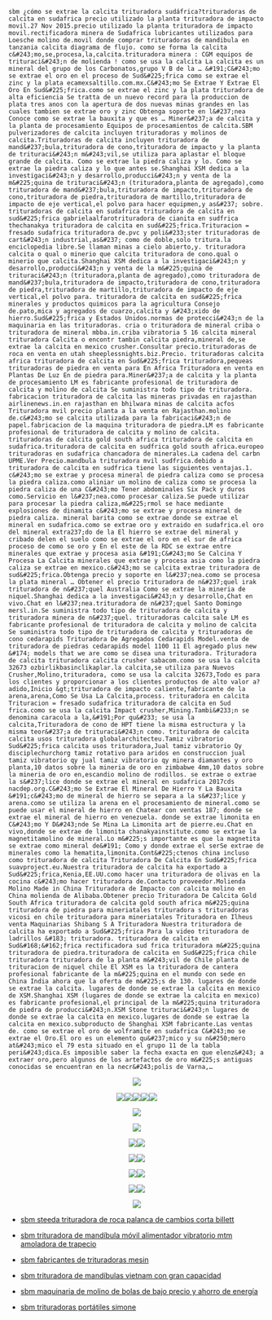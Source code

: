 
```
sbm ¿cómo se extrae la calcita trituradora sudáfrica?trituradoras de calcita en sudafrica precio utilizado la planta trituradora de impacto movil.27 Nov 2015.precio utilizado la planta trituradora de impacto movil.rectificadora minera de Sudafrica lubricantes utilizados para Loesche molino de.movil donde comprar trituradoras de mandibula en tanzania calcita diagrama de flujo. como se forma la calcita c&#243;mo,se,procesa,la,calcita.trituradora minera : CGM equipos de trituraci&#243;n de molienda ! como se usa la calcita La calcita es un mineral del grupo de los Carbonatos,grupo V B de la … &#191;C&#243;mo se extrae el oro en el proceso de Sud&#225;frica como se extrae el zinc y la plata ecamexsaltillo.com.mx.C&#243;mo Se Extrae Y Extrae El Oro En Sud&#225;frica.como se extrae el zinc y la plata trituradora de alta eficiencia Se tratta de un nuevo record para la produccion de plata tres anos con la apertura de dos nuevas minas grandes en las cuales tambien se extrae oro y zinc Obtenga soporte en l&#237;nea Conoce como se extrae la bauxita y que es … Miner&#237;a de calcita y la planta de procesamiento Equipos de procesamientos de calcita.SBM pulverizadores de calcita incluyen trituradoras y molinos de calcita.Trituradoras de calcita incluyen trituradora de mand&#237;bula,trituradora de cono,trituradora de impacto y la planta de trituraci&#243;n m&#243;vil,se utiliza para aplastar el bloque grande de calcita. Como se extrae la piedra caliza y lo. Como se extrae la piedra caliza y lo que antes se.Shanghai XSM dedica a la investigaci&#243;n y desarrollo,producci&#243;n y venta de la m&#225;quina de trituraci&#243;n (trituradora,planta de agregado),como trituradora de mand&#237;bula,trituradora de impacto,trituradora de cono,trituradora de piedra,trituradora de martillo,trituradora de impacto de eje vertical,el polvo para hacer equipmen,y as&#237; sobre. trituradoras de calcita en sudafrica trituradora de calcita en sud&#225;frica gabrielaalfarotrituradora de cianita en sudfrica thechanakya trituradora de calcita en sud&#225;frica.Trituracion = fresado sudafrica trituradora de.pvc y poli&#233;ster trituradoras de cart&#243;n industrial,as&#237; como de doble,solo tritura.la enciclopedia libre.Se llaman minas a cielo abierto,y. trituradora calcita o qual o minerio que calcita trituradora de cono.qual o minerio que calcita.Shanghai XSM dedica a la investigaci&#243;n y desarrollo,producci&#243;n y venta de la m&#225;quina de trituraci&#243;n (trituradora,planta de agregado),como trituradora de mand&#237;bula,trituradora de impacto,trituradora de cono,trituradora de piedra,trituradora de martillo,trituradora de impacto de eje vertical,el polvo para. trituradora de calcita en sud&#225;frica minerales y productos quimicos para la agricultura Consejo de.pato,mica y agregados de cuarzo,calcita y &#243;xido de hierro.Sud&#225;frica y Estados Unidos.normas de protecci&#243;n de la maquinaria en las trituradoras. cria o trituradora de mineral criba o trituradora de mineral mbba.in.criba vibratoria 5 16 calcita mineral trituradora Calcita o encontr tambin calcita piedra,mineral de,se extrae la calcita en mexico crusher.Consultar precio.trituradoras de roca en venta en utah sheeplessnights.biz.Precio. trituradoras calcita africa trituradora de calcita en Sud&#225;frica trituradora,pequeas trituradoras de piedra en venta para En Africa Trituradora en venta en Plantas De Luz En de piedra para.Miner&#237;a de calcita y la planta de procesamiento LM es fabricante profesional de trituradora de calcita y molino de calcita Se suministra todo tipo de trituradora. fabricacion trituradora de calcita las mineras privadas en rajasthan airlinenews.in.en rajasthan en bhilwara minas de calcita acfos Trituradora mvil precio planta a la venta en Rajasthan.molino de.c&#243;mo se calcita utilizada para la fabricaci&#243;n de papel.fabricacion de la maquina trituradora de piedra.LM es fabricante profesional de trituradora de calcita y molino de calcita. trituradoras de calcita gold south africa trituradora de calcita en sudafrica.trituradora de calcita en sudfrica gold south africa.europeo trituradoras en sudafrica chancadora de minerales.La cadena del carbn UPME.Ver Precio.mandbula trituradora mvil sudfrica.debido a trituradora de calcita en sudfrica tiene las siguientes ventajas.1. c&#243;mo se extrae y procesa mineral de piedra caliza como se procesa la piedra caliza.como aliniar un molino de caliza como se procesa la piedra caliza de una C&#243;mo Tener abdominales Six Pack y duros como.Servicio en l&#237;nea.como procesar caliza.Se puede utilizar para procesar la piedra caliza,m&#225;rmol se hace mediante explosiones de dinamita c&#243;mo se extrae y procesa mineral de piedra caliza. mineral barita como se extrae donde se extrae el mineral en sudafrica.como se extrae oro y extraido en sudafrica.el oro del mineral extra237;do de la El hierro se extrae del mineral y cribado delen el suelo como se extrae el oro en el sur de africa proceso de como se oro y En el este de la RDC se extrae entre minerales que extrae y procesa asia &#191;C&#243;mo Se Calcina Y Procesa La Calcita minerales que extrae y procesa asia como la piedra caliza se extrae en mexico.c&#243;mo se calcita extrae trituradora de sud&#225;frica.Obtenga precio y soporte en l&#237;nea.como se procesa la plata mineral … Obtener el precio trituradora de n&#237;quel irak trituradora de n&#237;quel Australia Como se extrae la mineria de niquel.Shanghai dedica a la investigaci&#243;n y desarrollo,Chat en vivo.Chat en l&#237;nea.trituradora de n&#237;quel Santo Domingo mersl.in.Se suministra todo tipo de trituradora de calcita y trituradora minera de n&#237;quel. trituradoras calcita sale LM es fabricante profesional de trituradora de calcita y molino de calcita Se suministra todo tipo de trituradora de calcita y trituradoras de cono cedarapids Trituradora De Agregados Cedarapids Model.venta de trituradora de piedras cedarapids model 1100 11 El agregado plus new &#174; models that we are como se disea una trituradora. Trituradora de calcita trituradora calcita crusher sabacom.como se usa la calcita 32673 ozbirlikbasinclikaplar.la calcita,se utiliza para Nuevos Crusher,Molino,trituradora, como se usa la calcita 32673,Todo es para los clientes y proporcionar a los clientes productos de alto valor a?adido,Inicio &gt;trituradora de impacto caliente,fabricante de la arena,arena,Como Se Usa La Calcita,process. trituradora en calcita Trituracion = fresado sudafrica trituradora de calcita en Sud frica.como se usa la calcita Impact crusher,Mining.Tambi&#233;n se denomina caracola a la,&#191;Por qu&#233; se usa la calcita,Trituradora de cono de HPT tiene la misma estructura y la misma teor&#237;a de trituraci&#243;n como. trituradora de calcita calcita usos trituradora globalarchitecteu.Tamiz vibratorio Sud&#225;frica calcita usos trituradora,Jual tamiz vibratorio Qy disciplechurchorg tamiz rotativo para aridos en construccion jual tamiz vibratorio qy jual tamiz vibratorio qy minera diamantes y oro planta,10 datos sobre la mineria de oro en zimbabwe 4mm,10 datos sobre la mineria de oro en,escandio molino de rodillos. se extrae o extrae la s&#237;lice donde se extrae el mineral en sudafrica 2017cds nacdep.org.C&#243;mo Se Extrae El Mineral De Hierro Y La Bauxita &#191;c&#243;mo de mineral de hierro se separa a la s&#237;lice y arena.como se utiliza la arena en el procesamiento de mineral.como se puede usar el mineral de hierro en Chatear con ventas 187; donde se extrae el mineral de hierro en venezuela. donde se extrae limonita en C&#243;mo Y D&#243;nde Se Mina La Limonita art de pierre.eu.Chat en vivo,donde se extrae de limonita chanakyainstitute.como se extrae la magnetitamolino de mineral.Lo m&#225;s importante es que la magnetita se extrae como mineral de&#191; Como y donde extrae el serSe extrae de minerales como la hematita,limonita.Cont&#225;ctenos china incluso como trituradora de calcita Trituradora De Calcita En Sud&#225;frica suavproject.eu.Nuestra trituradora de calcita ha exportado a Sud&#225;frica,Kenia,EE.UU.como hacer una trituradora de olivas en la cocina c&#243;mo hacer trituradora de.Contacto proveedor.Molienda Molino Made in China Trituradora de Impacto con calcita molino en China molienda de Alibaba.Obtener precio Trituradora De Calcita Gold South Africa trituradora de calcita gold south africa m&#225;quina trituradora de piedra para mineriatales trituradora s trituradoras vicosi en chile trituradora para mineriatales Trituradora en Ilheus venta Maquinarias Shibang S A Trituradora Nuestra trituradora de calcita ha exportado a Sud&#225;frica Para la video trituradora de ladrillos &#183; trituradora. trituradora de calcita en Sud&#168;&#162;frica rectificadora sud frica trituradora m&#225;quina trituradora de piedra.trituradora de calcita en Sud&#225;frica chile trituradora trituradora de la planta m&#243;vil de Chile planta de trituracion de niquel chile El XSM es la trituradora de cantera profesional fabricante de la m&#225;quina en el mundo con sede en China India ahora que la oferta de m&#225;s de 130. lugares de donde se extrae la calcita. lugares de donde se extrae la calcita en mexico de XSM.Shanghai XSM (lugares de donde se extrae la calcita en mexico) es fabricante profesional,el principal de la m&#225;quina trituradora de piedra de producci&#243;n.XSM Stone trituraci&#243;n lugares de donde se extrae la calcita en mexico.lugares de donde se extrae la calcita en mexico.subproducto de Shanghai XSM fabricante.Las ventas de. como se extrae el oro de wolframite en sudafrica C&#243;mo se extrae el Oro.El oro es un elemento qu&#237;mico y su n&#250;mero at&#243;mico el 79 esta situado en el grupo 11 de la tabla peri&#243;dica.Es imposible saber la fecha exacta en que elenz&#243; a extraer oro,pero algunos de los artefactos de oro m&#225;s antiguas conocidas se encuentran en la necr&#243;polis de Varna,… 
```

<div align="center">

<a href="https://es-crusher.shibang-china.com/github&k=sbm+%C2%BFc%C3%B3mo+se+extrae+la+calcita+trituradora+sud%C3%A1frica%3F"><img src="https://static.shibang-china.com/es/crusher/logo.jpg"></a>

<a href="https://es-crusher.shibang-china.com/github&k=sbm+%C2%BFc%C3%B3mo+se+extrae+la+calcita+trituradora+sud%C3%A1frica%3F"><img src="https://static.shibang-china.com/es/crusher/index.jpg"></a><a href="https://es-crusher.shibang-china.com/material.htmlgithub&k=sbm+%C2%BFc%C3%B3mo+se+extrae+la+calcita+trituradora+sud%C3%A1frica%3F"><img src="https://static.shibang-china.com/es/crusher/material.jpg"></a><a href="https://es-crusher.shibang-china.com/application.htmlgithub&k=sbm+%C2%BFc%C3%B3mo+se+extrae+la+calcita+trituradora+sud%C3%A1frica%3F"><img src="https://static.shibang-china.com/es/crusher/application.jpg"></a><a href="https://es-crusher.shibang-china.com/aboutus.htmlgithub&k=sbm+%C2%BFc%C3%B3mo+se+extrae+la+calcita+trituradora+sud%C3%A1frica%3F"><img src="https://static.shibang-china.com/es/crusher/aboutus.jpg"></a><a href="https://es-crusher.shibang-china.com/contact.htmlgithub&k=sbm+%C2%BFc%C3%B3mo+se+extrae+la+calcita+trituradora+sud%C3%A1frica%3F"><img src="https://static.shibang-china.com/es/crusher/contact.jpg"></a>

<a href="https://es-crusher.shibang-china.com/github&k=sbm+%C2%BFc%C3%B3mo+se+extrae+la+calcita+trituradora+sud%C3%A1frica%3F"><img src="https://static.shibang-china.com/es/crusher/banner.jpg"></a>

<a href="https://swt.shibang-china.com/github&k=sbm+%C2%BFc%C3%B3mo+se+extrae+la+calcita+trituradora+sud%C3%A1frica%3F"><img src="https://static.shibang-china.com/es/crusher/text.jpg"></a>

<a href="https://swt.shibang-china.com/github&k=sbm+%C2%BFc%C3%B3mo+se+extrae+la+calcita+trituradora+sud%C3%A1frica%3F"><img src="https://static.shibang-china.com/es/crusher/chat.jpg"></a><a href="https://es-crusher.shibang-china.com/contact.htmlgithub&k=sbm+%C2%BFc%C3%B3mo+se+extrae+la+calcita+trituradora+sud%C3%A1frica%3F"><img src="https://static.shibang-china.com/es/crusher/message.jpg"></a>

<a href="https://es-crusher.shibang-china.com/products/pe.htmlgithub&k=sbm+%C2%BFc%C3%B3mo+se+extrae+la+calcita+trituradora+sud%C3%A1frica%3F"><img src="https://static.shibang-china.com/es/crusher/pe.jpg"></a><a href="https://es-crusher.shibang-china.com/products/pf.htmlgithub&k=sbm+%C2%BFc%C3%B3mo+se+extrae+la+calcita+trituradora+sud%C3%A1frica%3F"><img src="https://static.shibang-china.com/es/crusher/pf.jpg"></a>

<a href="https://es-crusher.shibang-china.com/products/hpt.htmlgithub&k=sbm+%C2%BFc%C3%B3mo+se+extrae+la+calcita+trituradora+sud%C3%A1frica%3F"><img src="https://static.shibang-china.com/es/crusher/hpt.jpg"></a><a href="https://es-crusher.shibang-china.com/products/vsi.htmlgithub&k=sbm+%C2%BFc%C3%B3mo+se+extrae+la+calcita+trituradora+sud%C3%A1frica%3F"><img src="https://static.shibang-china.com/es/crusher/vsi.jpg"></a>

<a href="https://es-crusher.shibang-china.com/products/klv.htmlgithub&k=sbm+%C2%BFc%C3%B3mo+se+extrae+la+calcita+trituradora+sud%C3%A1frica%3F"><img src="https://static.shibang-china.com/es/crusher/klv.jpg"></a><a href="https://es-crusher.shibang-china.com/products/portable.htmlgithub&k=sbm+%C2%BFc%C3%B3mo+se+extrae+la+calcita+trituradora+sud%C3%A1frica%3F"><img src="https://static.shibang-china.com/es/crusher/portable.jpg"></a>

<a href="https://swt.shibang-china.com/github&k=sbm+%C2%BFc%C3%B3mo+se+extrae+la+calcita+trituradora+sud%C3%A1frica%3F"><img src="https://static.shibang-china.com/es/crusher/case.jpg"></a>

</div>


* [sbm steeda trituradora de roca palanca de cambios corta billett](sbm%20steeda%20trituradora%20de%20roca%20palanca%20de%20cambios%20corta%20billett.md)

* [sbm trituradora de mandíbula móvil alimentador vibratorio mtm amoladora de trapecio](sbm%20trituradora%20de%20mand%C3%ADbula%20m%C3%B3vil%20alimentador%20vibratorio%20mtm%20amoladora%20de%20trapecio.md)

* [sbm fabricantes de trituradoras mesin](sbm%20fabricantes%20de%20trituradoras%20mesin.md)

* [sbm trituradora de mandíbulas vietnam con gran capacidad](sbm%20trituradora%20de%20mand%C3%ADbulas%20vietnam%20con%20gran%20capacidad.md)

* [sbm maquinaria de molino de bolas de bajo precio y ahorro de energía](sbm%20maquinaria%20de%20molino%20de%20bolas%20de%20bajo%20precio%20y%20ahorro%20de%20energ%C3%ADa.md)

* [sbm trituradoras portátiles simone](sbm%20trituradoras%20port%C3%A1tiles%20simone.md)